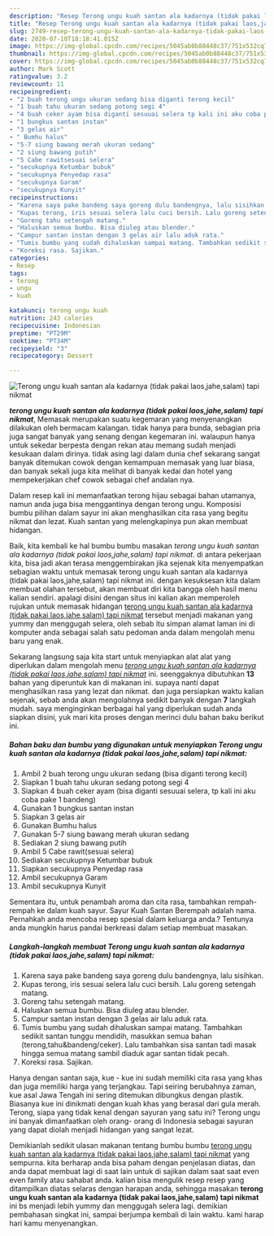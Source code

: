 ```yaml
---
description: "Resep Terong ungu kuah santan ala kadarnya (tidak pakai laos,jahe,salam) tapi nikmat, Menggugah Selera"
title: "Resep Terong ungu kuah santan ala kadarnya (tidak pakai laos,jahe,salam) tapi nikmat, Menggugah Selera"
slug: 2749-resep-terong-ungu-kuah-santan-ala-kadarnya-tidak-pakai-laos-jahe-salam-tapi-nikmat-menggugah-selera
date: 2020-07-10T18:18:41.015Z
image: https://img-global.cpcdn.com/recipes/5045ab0b88448c37/751x532cq70/terong-ungu-kuah-santan-ala-kadarnya-tidak-pakai-laosjahesalam-tapi-nikmat-foto-resep-utama.jpg
thumbnail: https://img-global.cpcdn.com/recipes/5045ab0b88448c37/751x532cq70/terong-ungu-kuah-santan-ala-kadarnya-tidak-pakai-laosjahesalam-tapi-nikmat-foto-resep-utama.jpg
cover: https://img-global.cpcdn.com/recipes/5045ab0b88448c37/751x532cq70/terong-ungu-kuah-santan-ala-kadarnya-tidak-pakai-laosjahesalam-tapi-nikmat-foto-resep-utama.jpg
author: Mark Scott
ratingvalue: 3.2
reviewcount: 11
recipeingredient:
- "2 buah terong ungu ukuran sedang bisa diganti terong kecil"
- "1 buah tahu ukuran sedang potong segi 4"
- "4 buah ceker ayam bisa diganti sesuuai selera tp kali ini aku coba pake 1 bandeng"
- "1 bungkus santan instan"
- "3 gelas air"
- " Bumhu halus"
- "5-7 siung bawang merah ukuran sedang"
- "2 siung bawang putih"
- "5 Cabe rawitsesuai selera"
- "secukupnya Ketumbar bubuk"
- "secukupnya Penyedap rasa"
- "secukupnya Garam"
- "secukupnya Kunyit"
recipeinstructions:
- "Karena saya pake bandeng saya goreng dulu bandengnya, lalu sisihkan."
- "Kupas terong, iris sesuai selera lalu cuci bersih. Lalu goreng setengah matang."
- "Goreng tahu setengah matang."
- "Haluskan semua bumbu. Bisa diuleg atau blender."
- "Campur santan instan dengan 3 gelas air lalu aduk rata."
- "Tumis bumbu yang sudah dihaluskan sampai matang. Tambahkan sedikit santan tunggu mendidih, masukkan semua bahan (terong,tahu&amp;bandeng/ceker). Lalu tambahkan sisa santan tadi masak hingga semua matang sambil diaduk agar santan tidak pecah."
- "Koreksi rasa. Sajikan."
categories:
- Resep
tags:
- terong
- ungu
- kuah

katakunci: terong ungu kuah 
nutrition: 243 calories
recipecuisine: Indonesian
preptime: "PT29M"
cooktime: "PT34M"
recipeyield: "3"
recipecategory: Dessert

---
```



![Terong ungu kuah santan ala kadarnya (tidak pakai laos,jahe,salam) tapi nikmat](https://img-global.cpcdn.com/recipes/5045ab0b88448c37/751x532cq70/terong-ungu-kuah-santan-ala-kadarnya-tidak-pakai-laosjahesalam-tapi-nikmat-foto-resep-utama.jpg)

<b><i>terong ungu kuah santan ala kadarnya (tidak pakai laos,jahe,salam) tapi nikmat</i></b>, Memasak merupakan suatu kegemaran yang menyenangkan dilakukan oleh bermacam kalangan. tidak hanya para bunda, sebagian pria juga sangat banyak yang senang dengan kegemaran ini. walaupun hanya untuk sekedar berpesta dengan rekan atau memang sudah menjadi kesukaan dalam dirinya. tidak asing lagi dalam dunia chef sekarang sangat banyak ditemukan cowok dengan kemampuan memasak yang luar biasa, dan banyak sekali juga kita melihat di banyak kedai dan hotel yang mempekerjakan chef cowok sebagai chef andalan nya.

Dalam resep kali ini memanfaatkan terong hijau sebagai bahan utamanya, namun anda juga bisa menggantinya dengan terong ungu. Komposisi bumbu pilihan dalam sayur ini akan menghasilkan cita rasa yang begitu nikmat dan lezat. Kuah santan yang melengkapinya pun akan membuat hidangan.

Baik, kita kembali ke hal bumbu bumbu masakan <i>terong ungu kuah santan ala kadarnya (tidak pakai laos,jahe,salam) tapi nikmat</i>. di antara pekerjaan kita, bisa jadi akan terasa menggembirakan jika sejenak kita menyempatkan sebagian waktu untuk memasak terong ungu kuah santan ala kadarnya (tidak pakai laos,jahe,salam) tapi nikmat ini. dengan kesuksesan kita dalam membuat olahan tersebut, akan membuat diri kita bangga oleh hasil menu kalian sendiri. apalagi disini dengan situs ini kalian akan memperoleh rujukan untuk memasak hidangan <u>terong ungu kuah santan ala kadarnya (tidak pakai laos,jahe,salam) tapi nikmat</u> tersebut menjadi makanan yang yummy dan menggugah selera, oleh sebab itu simpan alamat laman ini di komputer anda sebagai salah satu pedoman anda dalam mengolah menu baru yang enak.


Sekarang langsung saja kita start untuk menyiapkan alat alat yang diperlukan dalam mengolah menu <u><i>terong ungu kuah santan ala kadarnya (tidak pakai laos,jahe,salam) tapi nikmat</i></u> ini. seenggaknya dibutuhkan <b>13</b> bahan yang diperuntuk kan di makanan ini. supaya nanti dapat menghasilkan rasa yang lezat dan nikmat. dan juga persiapkan waktu kalian sejenak, sebab anda akan mengolahnya sedikit banyak dengan <b>7</b> langkah mudah. saya menginginkan berbagai hal yang diperlukan sudah anda siapkan disini, yuk mari kita proses dengan merinci dulu bahan baku berikut ini.

<!--inarticleads1-->

##### Bahan baku dan bumbu yang digunakan untuk menyiapkan Terong ungu kuah santan ala kadarnya (tidak pakai laos,jahe,salam) tapi nikmat:

1. Ambil 2 buah terong ungu ukuran sedang (bisa diganti terong kecil)
1. Siapkan 1 buah tahu ukuran sedang potong segi 4
1. Siapkan 4 buah ceker ayam (bisa diganti sesuuai selera, tp kali ini aku coba pake 1 bandeng)
1. Gunakan 1 bungkus santan instan
1. Siapkan 3 gelas air
1. Gunakan  Bumhu halus
1. Gunakan 5-7 siung bawang merah ukuran sedang
1. Sediakan 2 siung bawang putih
1. Ambil 5 Cabe rawit(sesuai selera)
1. Sediakan secukupnya Ketumbar bubuk
1. Siapkan secukupnya Penyedap rasa
1. Ambil secukupnya Garam
1. Ambil secukupnya Kunyit


Sementara itu, untuk penambah aroma dan cita rasa, tambahkan rempah-rempah ke dalam kuah sayur. Sayur Kuah Santan Berempah adalah nama. Pernahkah anda mencoba resep spesial dalam keluarga anda.? Tentunya anda mungkin harus pandai berkreasi dalam setiap membuat masakan. 

<!--inarticleads2-->

##### Langkah-langkah membuat Terong ungu kuah santan ala kadarnya (tidak pakai laos,jahe,salam) tapi nikmat:

1. Karena saya pake bandeng saya goreng dulu bandengnya, lalu sisihkan.
1. Kupas terong, iris sesuai selera lalu cuci bersih. Lalu goreng setengah matang.
1. Goreng tahu setengah matang.
1. Haluskan semua bumbu. Bisa diuleg atau blender.
1. Campur santan instan dengan 3 gelas air lalu aduk rata.
1. Tumis bumbu yang sudah dihaluskan sampai matang. Tambahkan sedikit santan tunggu mendidih, masukkan semua bahan (terong,tahu&amp;bandeng/ceker). Lalu tambahkan sisa santan tadi masak hingga semua matang sambil diaduk agar santan tidak pecah.
1. Koreksi rasa. Sajikan.


Hanya dengan santan saja, kue - kue ini sudah memiliki cita rasa yang khas dan juga memiliki harga yang terjangkau. Tapi seiring berubahnya zaman, kue asal Jawa Tengah ini sering ditemukan dibungkus dengan plastik. Biasanya kue ini dinikmati dengan kuah khas yang berasal dari gula merah. Terong, siapa yang tidak kenal dengan sayuran yang satu ini? Terong ungu ini banyak dimanfaatkan oleh orang- orang di Indonesia sebagai sayuran yang dapat diolah menjadi hidangan yang sangat lezat. 

Demikianlah sedikit ulasan makanan tentang bumbu bumbu <u>terong ungu kuah santan ala kadarnya (tidak pakai laos,jahe,salam) tapi nikmat</u> yang sempurna. kita berharap anda bisa paham dengan penjelasan diatas, dan anda dapat membuat lagi di saat lain untuk di sajikan dalam saat saat even even family atau sahabat anda. kalian bisa mengulik resep resep yang ditampilkan diatas selaras dengan harapan anda, sehingga masakan <b>terong ungu kuah santan ala kadarnya (tidak pakai laos,jahe,salam) tapi nikmat</b> ini bs menjadi lebih yummy dan menggugah selera lagi. demikian pembahasan singkat ini, sampai berjumpa kembali di lain waktu. kami harap hari kamu menyenangkan.
